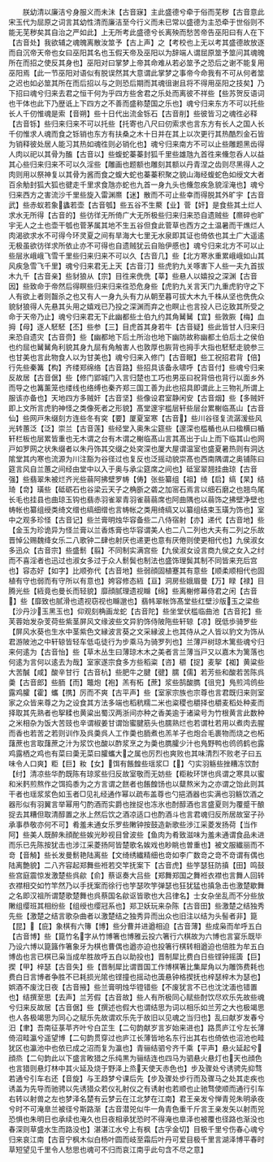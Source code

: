 <!-- { "loadSidebar": true } -->
　　朕幼清以廉洁兮身服义而未沬【古音寐】主此盛德兮牵于俗而芜秽【古音意此宋玉代为屈原之词言其幼性清而廉洁至今行义而未已常以盛德为主恐牵于世俗则不能无芜秽矣其自治之严如此】上无所考此盛德兮长离殃而愁苦帝告巫阳曰有人在下【古音处】我欲辅之魂魄离散汝筮予【古上声】之【考校也上无以考其盛德故放逐而自沉帝天帝也女曰巫阳其名也玉假天帝及巫阳以为辞端人谓屈原筮予筮问其魂魄所在而招之使反其身也】巫阳对曰掌梦上帝其命难从若必筮予之恐后之谢不能复用巫阳焉【此一节巫阳对语似有脱误然其大意谓此掌梦之事帝今命我有不可从何者筮之迟也如必筮其所在而后招以与之则恐后期而其魂徂谢且将不得用巫阳之技矣】乃下招曰魂兮归来去君之恒干何为乎四方些舍君之乐处而离彼不祥些【些苏贺反语词也干体也此下乃歴诋上下四方之不善而盛称楚国之乐也】魂兮归来东方不可以托些长人千仞惟魂是索【音朔】些十日代出流金铄石【古音削】些彼皆习之魂徃必释【古音铄】些归来归来不可以托些【托寄也八尺曰仞索求也言东方有长人之国人长千仞惟求人魂而食之铄销也东方有扶桑之木十日并在其上以次更行其热酷烈金石皆为销释彼处居人能习其热如魂徃则必销化也】魂兮归来南方不可以止些雕题黑齿得人肉以祀以其骨为醢【古音以】些蝮蛇蓁蓁封狐千里些雄虺九首徃来儵忽呑人以益其心些归来归来不可以久淫些【雕画也题额也雕刻其额以丹青涅之齿则尽黑得人之肉则用以祭神复以其骨为酱而食之蝮大蛇也蓁蓁积聚之貌山海经蝮蛇色如绶文大者百余觔封狐大狐也徤走千里求食虺亦蛇也九首一身九头也儵忽疾急貌淫淹也】魂兮归来西方之害流沙千里些旋入雷渊爢【迷】散而不可止些幸而得脱其外旷宇【古音武】些赤蚁若象蠭若壶【古音瓠】些五谷不生藂【业】菅【奸】是食些其土烂人求水无所得【古音的】些彷徉无所倚广大无所极些归来归来恐自遗贼些【爢碎也旷宇无人之土也壶干瓠也菅茅属其地不生五谷但食此菅草也西方之土温暑而干燋烂人肉渴欲求水不可得今环灵夏之间有旱海大七里无水泉即其证也倚依也其土广大遥逺无极虽欲彷徉求所依止亦不可得也自遗贼犹云自贻伊慼也】魂兮归来北方不可以止些层氷峨峨飞雪千里些归来归来不可以久【古音几】些【北方寒氷重累峨峨如山其风疾急雪飞千里】魂兮归来君无上天【古音汀】些虎豹九关啄害下人些一夫九首拔木九千【古音亲】些豺狼从【宗】目徃来侁侁【莘】些悬人以嬉投之深渊【古音因】些致命于帝然后得瞑些归来归来徃恐危身些【虎豹九关言天门九重虎豹守之下人有欲上者则齧杀之也又有人一身九头有力从朝至暮可拔大木九千株从坚也侁侁众貌豺狼得人先悬其头用之嬉戏已乃投之深渊而弃之也瞑止也言投人已讫致其所受之命于天帝乃止】魂兮归来君无下此幽都些土伯九约其角觺觺【宜】些敦脄【梅】血拇【母】逐人駓駓【丕】些参【三】目虎首其身若牛【古音疑】些此皆甘人归来归来恐自遗灾【古音赍】些【幽都地下后土所治也地下幽防故称幽都土伯后土之侯伯也约屈也觺觺角利貌其身九屈有角触害人也敦厚也脄背也拇手大指也駓駓走貌参三也甘美也言此物食人以为甘美也】魂兮归来入修门【古音眠】些工祝招君背【倍】行先些秦篝【构】齐缕郑绵络【古音路】些招具该备永啸呼【古音付】些魂兮归来反故居【古音倨】些【修门郢城门入言归楚也工巧也男巫曰祝背倍也背行以面乡外而导之也篝薰笼也缕线也络缚也秦齐郑三国工善为此也招具即谓此上三物礼所谓上服该亦备也】天地四方多贼奸【古音坚】些像设君室静闲安【古音烟】些【多贼奸即上文所言虎豹神怪之类像死者之形貌】髙堂邃宇槛层轩些层台累榭临髙山【古音仙】些网戸朱缀刻方连些冬有穾【要】厦夏室寒【古音】些川谷径复流潺湲些风光转蕙泛【泛】崇兰【古音莲】些经堂入奥朱尘筵些【邃深也槛楯也从曰楹横曰楯轩栏板也层累皆重也无木谓之台有木谓之榭临髙山言其髙出于山上而下临其山也网戸如罗网之状朱缀者以朱丹饰其交缀之处穾深也厦大屋谓温室也盛夏暑热则有洞达隂堂其内寒也流源为川注豁为谷径过也复反也泛摇动貌崇髙也西南隅谓之奥铺陈曰筵言风自兰蕙之间经由堂中以入于奥与承尘筵席之间也】砥室翠翘挂曲琼【古音强】些翡翠朱被烂齐光些蒻阿拂壁罗帱【俦】张些纂组【祖】绮【启】缟【杲】结琦【竒】璜些【砥砺石也谷梁云天子之桷斵之砻之加宻石焉言以细石磨之也翘鸟尾长毛也挂县也曲琼玉钩也翡赤羽雀翠青羽雀蒻蒻席也阿曲隅也以蒻饰之拂壁净壁也帱帐也纂组绶类绮文缯也缟细缯也言帱帐之类用绮缟又以纂组结束玉璜为饰也】室中之观多珍怪【古音记】些兰膏明烛华容备些二八侍宿射【亦】递代【古音地】些【金玉为珍诡异为怪兰膏以兰香炼膏也华容谓美人也二八二列也大夫有二列之乐故晋悼公赐魏绛女乐二八歌钟二肆也射厌也递更也意有厌倦则使更相代也】九侯淑女多迅众【古音宗】些盛鬋【翦】不同制实满宫些【九侯淑女设言商九侯之女入之纣而不喜淫者也迅过也淑女多过于众人鬋鬓也制法也盛饰理鬓其制不同皆来充后宫也】容态好【如字】比顺弥代【古音地】些弱顔固植蹇其有意些【顺柔顺相代也固植有守也弱而有守所以有意也】姱容修态絚【亘】洞房些娥眉曼【万】睩【禄】目腾光些【絚竟也曼长而轻貌】靡顔腻理遗视矊【绵】些离榭修幕侍君之闲【古音】些【靡致也腻滑也遗视窃视也矊邈也】翡帏翠帐饰髙堂些红壁沙版玉之梁些【沙丹沙玉黑玉也】仰观刻桷画龙蛇【古音陀】些坐堂伏槛临曲池【古音拕】些芙蓉始发杂芰荷些紫茎屏风文缘波些文异豹饰侍陂陁些轩辌【凉】旣低歩骑罗些【屏风水葵也生水中茎紫色文縁波言葵之文采縁波上也其侍从之人皆以豹文为饰从君游陂池之中轩辌皆轻车低屯徒行为步乘马为骑罗列也】兰薄戸树琼木篱些魂兮归来何逺为【古音怡】些【草木丛生曰薄琼木木之美者言兰薄当戸又以嘉木为篱落也何逺为言何以逺去为哉】室家遂宗食多方些稻粢【咨】穱【捉】麦挐【袽】黄粱些大苦醎【咸】酸辛甘行【古音杭】些肥牛之腱【徤】臑【儒】若芳些和酸若苦陈呉羮【古音郎】些胹【而】鼈炮【袍】羔有柘【蔗】浆些鹄酸臇【徂兖】鳬煎鸿鸧些露鸡臛【霍】蠵【携】厉而不爽【古平声】些【室家宗族也宗尊也言君既归来则室家之众皆来尊之为之设食其方法多端也稻秔糯二米也粢稷也穱择也穱麦稻处种麦而择取其先熟者也挐糅也黄粱出蜀汉两浙间亦种之香美逾于诸粱号为竹根黄言此数种之米相杂为饭大苦豉也辛谓椒姜甘谓饴蜜腱筋头也臑熟烂也若谓杜若用以煮肉去腥而香也若苦之若则训作及呉羮呉人工作羮也胹煮也羔羊子也炮合毛裹物而烧之也柘藷蔗也言取藷蔗之汁为浆饮也酸以酢浆烹之为羮也臇臛少汁也鳬野鸭也鸧鸧鹤也露鸡露栖之鸡也有菜曰羮无菜曰臛蠵大之属也厉烈也爽败也其味清烈不败老子曰五味令人口爽】粔【巨】籹【女】饵有餦餭些瑶浆□【】勺实羽觞些挫糟冻饮酎【纣】清凉些华酌既陈有琼浆些归反故室敬而无妨些【粔籹环饼也呉谓之寒具以蜜和米麫煎熬作之饵捣黍为之方言谓之餻者也餦餭饧也以糵熬米为之亦谓之饴此则其干者也瑶浆浆色如玉者□见礼经通作幂以疏布盖尊也勺挹酒器也实满也羽觞饮酒之器形似有羽翼言举幂用勺酌酒而实爵也挫捉也冻氷也酎醇酒也言盛夏则为覆蹙干酿捉去其糟但取清醇置之氷上然后饮之酒凉适口也酌酒斗也言君魂归反所居故室子孙承事恭敬亦何不可】肴羞未通女乐罗些敶钟按鼓造新歌些渉江采菱发扬荷【当作阿】些美人既醉朱顔酡些娭光眇视目曾波些【鱼肉为肴致滋味为羞未通谓食品未进而乐已先陈按犹击也涉江采菱扬阿皆楚歌名娭戏也眇眺也曽重也】被文服纎丽而不竒【音觭】些长发曼鬋艳陆离些【文绮绣纎精细也竒如李广数竒之竒不竒谓有偶也陆离艶貌】二八齐容起郑舞些袵若交竿抚案下【古音虎】些竽瑟狂防搷【田】鸣鼓些宫庭震惊发激楚些呉歈【俞】蔡讴奏大吕些【郑舞郑国之舞袵衣襟也言舞人回转衣襟相交如竹竿然乃以手抚案而徐行也竽瑟吹竽弹瑟也狂犹猛也搷急击也激楚歇舞之名即汉祖所谓楚歌楚舞也呉蔡国名歈讴皆歌也大吕律名】士女杂坐乱而不分些放敶组缨班其相纷些【组绶也缨冠系也】郑卫妖玩来杂陈【古音田】些激楚之结独秀先些【激楚之结言歌杂曲者以激楚结之独秀异而出众也旧注以结为头髻者非】箟【昆】【庇】象棋有六簙【博】些分曹并进遒相迫【古音薄】些成枭而牟呼五白【古音博】些【箟竹名字从竹博箸也博雅云投六箸行六棋故为六博也言宴乐既毕乃设六博以箟簬作箸象牙为棋也曹偶也遒亦迫也投箸行棋转相遒迫也倍胜为牟五白博齿也言已棋已枭当成牟胜故呼五白以助投也】晋制犀比费白日些铿钟摇簴【巨】揳【甲】梓瑟【古音失】些【晋制犀比谓晋国工作博棋箸比集犀角以为雕饰费耗也费白日言博者争胜不已耗损光隂也铿撞也摇动也簴悬钟格揳抚也梓瑟梓木为瑟也】娯酒不废沈日夜【古音掖】些兰膏明烛华镫错些【不废犹言不已也沈沈湎也错置也】结撰至思【去声】兰芳假【古音故】些人有所极同心赋些酎饮尽欢乐先故些魂兮归来反故居【古音倨】些【撰述也假大也谓结思为词以相乐如兰芳之大也极竭思也人各极竭思为同心之赋乐先故谓欢乐先于故旧以见魂之当归也】乱曰献岁发春兮汨【聿】吾南征菉苹齐叶兮白芷生【二句韵献岁言岁始来进也】路贯庐江兮左长薄倚沼畦瀛兮遥望博【二句韵贯穿过也庐江长薄皆地名东行出其右也倚依也沼池也畦犹区也瀛池中也依已成之沼而复为瀛也】青骊结驷兮齐千乘【平声】悬火延起兮顔烝【二句韵此以下盛言畋猎之乐纯黒为骊结连也四马为驷悬火悬灯也天也顔色也言猎则悬灯林中其火延及烧于野泽上烝天使天赤色也】步及骤处兮诱骋先抑骛若通兮引车右还【音旋】与王趋梦兮课后先【步及骤处步行而及骤马之处其走疾也诱盖为先导而驰骋以先诱猎众若仪礼射仪之有诱射也若顺也止驰骛使顺而通行引车右转以射兽之左也梦泽名楚有云梦云在江北梦在江南】君王亲发兮惮青兕朱明承夜兮时不可淹臯兰被径兮斯路渐【古音潜兕似牛一角青色重千斤言王亲发矢以射而兕恐惧也朱明日也承续也淹久也日夜相承犹恐时不得淹也臯泽也被覆也径路也渐没也春深则草盛水生而路没也】湛湛江水兮上有枫【古孚金切】目极千里兮伤春心魂兮归来哀江南【古音宁枫木似白杨叶圆而岐至霜后叶丹可爱目极千里言湖泽博平春时草短望见千里令人愁思也魂可不归而哀江南乎此句含不尽之意】
